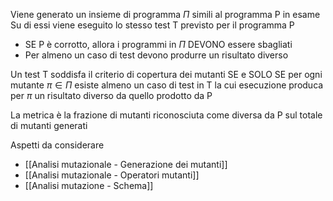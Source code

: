 Viene generato un insieme di programma $\Pi$ simili al programma P in esame
Su di essi viene eseguito lo stesso test T previsto per il programma P
- SE P è corrotto, allora i programmi in $\Pi$ DEVONO essere sbagliati
- Per almeno un caso di test devono produrre un risultato diverso

Un test T soddisfa il criterio di copertura dei mutanti SE e SOLO SE per ogni mutante $\pi \in \Pi$ esiste almeno un caso di test in T la cui esecuzione produca per $\pi$ un risultato diverso da quello prodotto da P

La metrica è la frazione di mutanti riconosciuta come diversa da P sul totale di mutanti generati

Aspetti da considerare
- [[Analisi mutazionale - Generazione dei mutanti]]
- [[Analisi mutazionale - Operatori mutanti]]
- [[Analisi mutazione - Schema]]